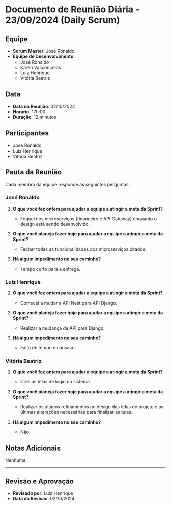 # Documento de Reunião Diária - 23/09/2024 (Daily Scrum)

## Equipe
- **Scrum Master**: José Ronaldo
- **Equipe de Desenvolvimento**:
  - José Ronaldo
  - Karen Vasconcelos
  - Luiz Henrique
  - Vitória Beatriz

## Data
- **Data da Reunião**: 02/10/2024
- **Horário**: 17h:00
- **Duração**: 12 minutos

## Participantes
  - José Ronaldo
  - Luiz Henrique
  - Vitória Beatriz

## Pauta da Reunião
Cada membro da equipe responde às seguintes perguntas:

### José Ronaldo
1. **O que você fez ontem para ajudar a equipe a atingir a meta da Sprint?**
   - Foquei nos microserviços (financeiro e API Gateway) enquanto o design está sendo desenvolvido.

2. **O que você planeja fazer hoje para ajudar a equipe a atingir a meta da Sprint?**
   - Fechar todas as funcionalidades dos microserviços citados.

3. **Há algum impedimento no seu caminho?**
   - Tempo curto para a entrega.

### Luiz Henrique
1. **O que você fez ontem para ajudar a equipe a atingir a meta da Sprint?**
   - Comecei a mudar a API Nest para API Django.

2. **O que você planeja fazer hoje para ajudar a equipe a atingir a meta da Sprint?**
   - Realizar a mudança da API para Django.

3. **Há algum impedimento no seu caminho?**
   - Falta de tempo e cansaço.

### Vitória Beatriz
1. **O que você fez ontem para ajudar a equipe a atingir a meta da Sprint?**
   - Criei as  telas de login no sistema.

2. **O que você planeja fazer hoje para ajudar a equipe a atingir a meta da Sprint?**
   - Realizar os últimos refinamentos no design das telas do projeto e as últimas alterações necessárias para finalizar as telas.

3. **Há algum impedimento no seu caminho?**
   - Não.

## Notas Adicionais
Nenhuma.

---

## Revisão e Aprovação
- **Revisado por**: Luiz Henrique
- **Data da Revisão**: 02/10/2024
